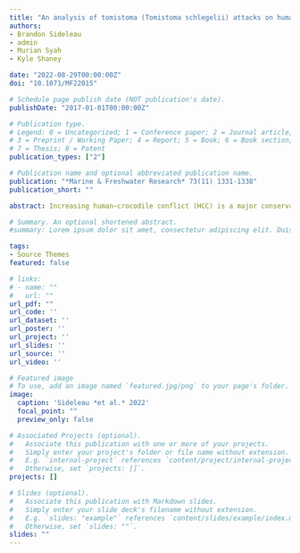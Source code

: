 ```yaml
---
title: "An analysis of tomistoma (Tomistoma schlegelii) attacks on humans"
authors:
- Brandon Sideleau
- admin
- Murian Syah
- Kyle Shaney

date: "2022-08-29T00:00:00Z"
doi: "10.1071/MF22015"

# Schedule page publish date (NOT publication's date).
publishDate: "2017-01-01T00:00:00Z"

# Publication type.
# Legend: 0 = Uncategorized; 1 = Conference paper; 2 = Journal article;
# 3 = Preprint / Working Paper; 4 = Report; 5 = Book; 6 = Book section;
# 7 = Thesis; 8 = Patent
publication_types: ["2"]

# Publication name and optional abbreviated publication name.
publication: "*Marine & Freshwater Research* 73(11) 1331-1338"
publication_short: ""

abstract: Increasing human–crocodile conflict (HCC) is a major conservation and management issue. Although three species are responsible for most attacks, on occasion, some slender-snouted species, such as tomistoma (*Tomistoma schlegelii*), are also implicated. To analyse reports of confirmed and suspected attacks on humans by tomistoma and explore potential causes and solutions. Reports of attacks were collected for the CrocBITE project from January 2010 to December 2019, utilising media reports and communication with local authorities. Attack trends, including outcome, victim demographics and activities, geographic location, and other details were analysed. We recorded 31 attacks, including 10 deaths, where the culprit species was confirmed or strongly suspected to be a tomistoma. The Jambi province of Sumatra was the site of most attacks and most victims were male and fishing at the time. In addition, most attacks were reported during the 3-year period from 2016 to 2018. On rare occasions, tomistoma prey upon humans. Certain anthropogenic factors may be altering tomistoma behaviour and contributing to increased conflict. Tomistoma were recently up listed from Vulnerable to Endangered on the IUCN Red List and this conflict is yet another threat facing the species, alongside the destruction habitat.

# Summary. An optional shortened abstract.
#summary: Lorem ipsum dolor sit amet, consectetur adipiscing elit. Duis posuere tellus ac convallis placerat. Proin tincidunt magna sed ex sollicitudin condimentum.

tags:
- Source Themes
featured: false

# links:
# - name: ""
#   url: ""
url_pdf: ""
url_code: ''
url_dataset: ''
url_poster: ''
url_project: ''
url_slides: ''
url_source: ''
url_video: ''

# Featured image
# To use, add an image named `featured.jpg/png` to your page's folder. 
image:
  caption: 'Sideleau *et al.* 2022'
  focal_point: ""
  preview_only: false

# Associated Projects (optional).
#   Associate this publication with one or more of your projects.
#   Simply enter your project's folder or file name without extension.
#   E.g. `internal-project` references `content/project/internal-project/index.md`.
#   Otherwise, set `projects: []`.
projects: []

# Slides (optional).
#   Associate this publication with Markdown slides.
#   Simply enter your slide deck's filename without extension.
#   E.g. `slides: "example"` references `content/slides/example/index.md`.
#   Otherwise, set `slides: ""`.
slides: ""
---
```



